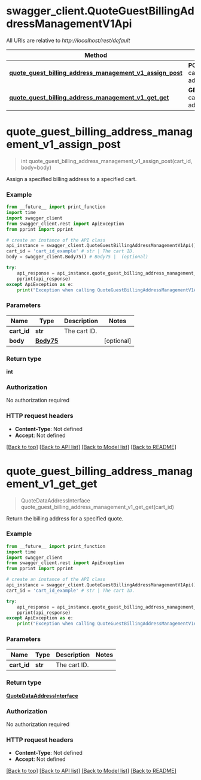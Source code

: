 # swagger_client.QuoteGuestBillingAddressManagementV1Api

All URIs are relative to *http://localhost/rest/default*

Method | HTTP request | Description
------------- | ------------- | -------------
[**quote_guest_billing_address_management_v1_assign_post**](QuoteGuestBillingAddressManagementV1Api.md#quote_guest_billing_address_management_v1_assign_post) | **POST** /V1/guest-carts/{cartId}/billing-address | 
[**quote_guest_billing_address_management_v1_get_get**](QuoteGuestBillingAddressManagementV1Api.md#quote_guest_billing_address_management_v1_get_get) | **GET** /V1/guest-carts/{cartId}/billing-address | 


# **quote_guest_billing_address_management_v1_assign_post**
> int quote_guest_billing_address_management_v1_assign_post(cart_id, body=body)



Assign a specified billing address to a specified cart.

### Example 
```python
from __future__ import print_function
import time
import swagger_client
from swagger_client.rest import ApiException
from pprint import pprint

# create an instance of the API class
api_instance = swagger_client.QuoteGuestBillingAddressManagementV1Api()
cart_id = 'cart_id_example' # str | The cart ID.
body = swagger_client.Body75() # Body75 |  (optional)

try: 
    api_response = api_instance.quote_guest_billing_address_management_v1_assign_post(cart_id, body=body)
    pprint(api_response)
except ApiException as e:
    print("Exception when calling QuoteGuestBillingAddressManagementV1Api->quote_guest_billing_address_management_v1_assign_post: %s\n" % e)
```

### Parameters

Name | Type | Description  | Notes
------------- | ------------- | ------------- | -------------
 **cart_id** | **str**| The cart ID. | 
 **body** | [**Body75**](Body75.md)|  | [optional] 

### Return type

**int**

### Authorization

No authorization required

### HTTP request headers

 - **Content-Type**: Not defined
 - **Accept**: Not defined

[[Back to top]](#) [[Back to API list]](../README.md#documentation-for-api-endpoints) [[Back to Model list]](../README.md#documentation-for-models) [[Back to README]](../README.md)

# **quote_guest_billing_address_management_v1_get_get**
> QuoteDataAddressInterface quote_guest_billing_address_management_v1_get_get(cart_id)



Return the billing address for a specified quote.

### Example 
```python
from __future__ import print_function
import time
import swagger_client
from swagger_client.rest import ApiException
from pprint import pprint

# create an instance of the API class
api_instance = swagger_client.QuoteGuestBillingAddressManagementV1Api()
cart_id = 'cart_id_example' # str | The cart ID.

try: 
    api_response = api_instance.quote_guest_billing_address_management_v1_get_get(cart_id)
    pprint(api_response)
except ApiException as e:
    print("Exception when calling QuoteGuestBillingAddressManagementV1Api->quote_guest_billing_address_management_v1_get_get: %s\n" % e)
```

### Parameters

Name | Type | Description  | Notes
------------- | ------------- | ------------- | -------------
 **cart_id** | **str**| The cart ID. | 

### Return type

[**QuoteDataAddressInterface**](QuoteDataAddressInterface.md)

### Authorization

No authorization required

### HTTP request headers

 - **Content-Type**: Not defined
 - **Accept**: Not defined

[[Back to top]](#) [[Back to API list]](../README.md#documentation-for-api-endpoints) [[Back to Model list]](../README.md#documentation-for-models) [[Back to README]](../README.md)

